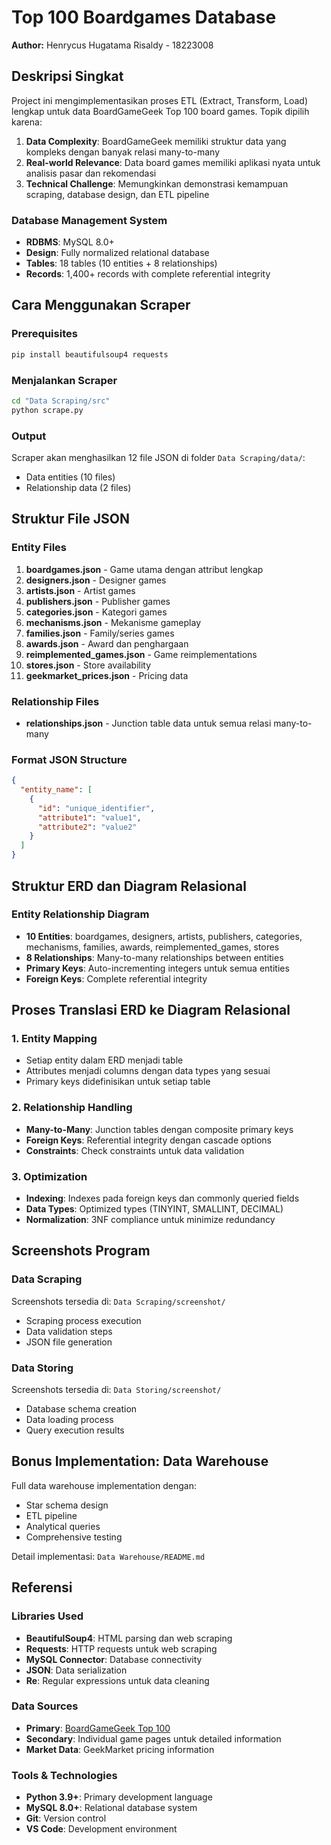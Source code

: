 # Top 100 Boardgames Database

**Author:** Henrycus Hugatama Risaldy - 18223008


## Deskripsi Singkat

Project ini mengimplementasikan proses ETL (Extract, Transform, Load) lengkap untuk data BoardGameGeek Top 100 board games. Topik dipilih karena:

1. **Data Complexity**: BoardGameGeek memiliki struktur data yang kompleks dengan banyak relasi many-to-many
2. **Real-world Relevance**: Data board games memiliki aplikasi nyata untuk analisis pasar dan rekomendasi
3. **Technical Challenge**: Memungkinkan demonstrasi kemampuan scraping, database design, dan ETL pipeline

### Database Management System
- **RDBMS**: MySQL 8.0+
- **Design**: Fully normalized relational database
- **Tables**: 18 tables (10 entities + 8 relationships)
- **Records**: 1,400+ records with complete referential integrity

## Cara Menggunakan Scraper

### Prerequisites
```bash
pip install beautifulsoup4 requests
```

### Menjalankan Scraper
```bash
cd "Data Scraping/src"
python scrape.py
```

### Output
Scraper akan menghasilkan 12 file JSON di folder `Data Scraping/data/`:
- Data entities (10 files)
- Relationship data (2 files)

## Struktur File JSON

### Entity Files
1. **boardgames.json** - Game utama dengan attribut lengkap
2. **designers.json** - Designer games 
3. **artists.json** - Artist games
4. **publishers.json** - Publisher games
5. **categories.json** - Kategori games
6. **mechanisms.json** - Mekanisme gameplay
7. **families.json** - Family/series games
8. **awards.json** - Award dan penghargaan
9. **reimplemented_games.json** - Game reimplementations
10. **stores.json** - Store availability
11. **geekmarket_prices.json** - Pricing data

### Relationship Files
- **relationships.json** - Junction table data untuk semua relasi many-to-many

### Format JSON Structure
```json
{
  "entity_name": [
    {
      "id": "unique_identifier",
      "attribute1": "value1",
      "attribute2": "value2"
    }
  ]
}
```

## Struktur ERD dan Diagram Relasional

### Entity Relationship Diagram
- **10 Entities**: boardgames, designers, artists, publishers, categories, mechanisms, families, awards, reimplemented_games, stores
- **8 Relationships**: Many-to-many relationships between entities
- **Primary Keys**: Auto-incrementing integers untuk semua entities
- **Foreign Keys**: Complete referential integrity



## Proses Translasi ERD ke Diagram Relasional

### 1. Entity Mapping
- Setiap entity dalam ERD menjadi table
- Attributes menjadi columns dengan data types yang sesuai
- Primary keys didefinisikan untuk setiap table

### 2. Relationship Handling
- **Many-to-Many**: Junction tables dengan composite primary keys
- **Foreign Keys**: Referential integrity dengan cascade options
- **Constraints**: Check constraints untuk data validation

### 3. Optimization
- **Indexing**: Indexes pada foreign keys dan commonly queried fields
- **Data Types**: Optimized types (TINYINT, SMALLINT, DECIMAL)
- **Normalization**: 3NF compliance untuk minimize redundancy

## Screenshots Program

### Data Scraping
Screenshots tersedia di: `Data Scraping/screenshot/`
- Scraping process execution
- Data validation steps
- JSON file generation

### Data Storing  
Screenshots tersedia di: `Data Storing/screenshot/`
- Database schema creation
- Data loading process
- Query execution results

## Bonus Implementation: Data Warehouse

Full data warehouse implementation dengan:
- Star schema design
- ETL pipeline
- Analytical queries
- Comprehensive testing

Detail implementasi: `Data Warehouse/README.md`

## Referensi

### Libraries Used
- **BeautifulSoup4**: HTML parsing dan web scraping
- **Requests**: HTTP requests untuk web scraping  
- **MySQL Connector**: Database connectivity
- **JSON**: Data serialization
- **Re**: Regular expressions untuk data cleaning

### Data Sources
- **Primary**: [BoardGameGeek Top 100](https://boardgamegeek.com/browse/boardgame)
- **Secondary**: Individual game pages untuk detailed information
- **Market Data**: GeekMarket pricing information

### Tools & Technologies
- **Python 3.9+**: Primary development language
- **MySQL 8.0+**: Relational database system
- **Git**: Version control
- **VS Code**: Development environment




